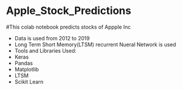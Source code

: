 # Apple_Stock_Predictions
#This colab notebook predicts stocks of Appple Inc
* Data is used from 2012 to 2019
* Long Term Short Memory(LTSM) recurrent Nueral Network is used
* Tools and Libraries Used:
* Keras
* Pandas
* Matplotlib
* LTSM
* Scikit Learn
